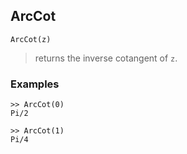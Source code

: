 ## ArcCot

```
ArcCot(z)
```

> returns the inverse cotangent of `z`.
 
### Examples

``` 
>> ArcCot(0)    
Pi/2  
  
>> ArcCot(1)    
Pi/4
```  